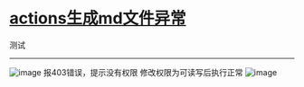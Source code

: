 # [actions生成md文件异常](https://github.com/Smileye-v/gitblog/issues/5)

测试

---

![image](https://user-images.githubusercontent.com/68359161/226306607-2738eea5-f6e4-4ac4-8523-e9915c869aca.png)
报403错误，提示没有权限
修改权限为可读写后执行正常
![image](https://user-images.githubusercontent.com/68359161/226306805-604b747f-525f-44fb-ac11-d43c3d9b1dfc.png)
